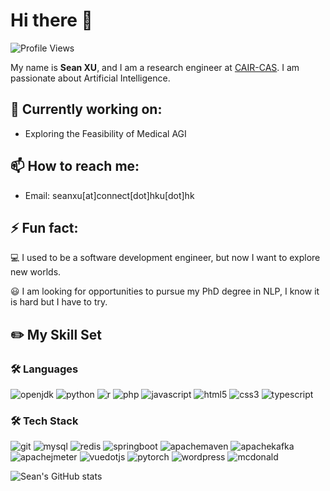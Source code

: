 # Hi there 👋
![Profile Views](https://komarev.com/ghpvc/?username=seanxuu&color=brightgreen)

My name is **Sean XU**, and I am a research engineer at [CAIR-CAS](https://www.cair-cas.org.hk/). I am passionate about Artificial Intelligence.

## 🔭 Currently working on:

- Exploring the Feasibility of Medical AGI

## 📫 How to reach me:

- Email: seanxu[at]connect[dot]hku[dot]hk

## ⚡ Fun fact:

💻  I used to be a software development engineer, but now I want to explore new worlds.

😃  I am looking for opportunities to pursue my PhD degree in NLP, I know it is hard but I have to try.


## ✏️ My Skill Set
### 🛠️ Languages
![openjdk](https://img.shields.io/badge/Java-ED8B00?style=for-the-badge&logo=openjdk&logoColor=white)
![python](https://img.shields.io/badge/Python-3776AB?style=for-the-badge&logo=python&logoColor=white)
![r](https://img.shields.io/badge/r-276DC3?style=for-the-badge&logo=r&logoColor=white)
![php](https://img.shields.io/badge/php-777BB4?style=for-the-badge&logo=php&logoColor=white)
![javascript](https://img.shields.io/badge/javascript-F7DF1E?style=for-the-badge&logo=javascript&logoColor=white)
![html5](https://img.shields.io/badge/html5-E34F26?style=for-the-badge&logo=html5&logoColor=white)
![css3](https://img.shields.io/badge/css3-1572B6?style=for-the-badge&logo=css3&logoColor=white)
![typescript](https://img.shields.io/badge/typescript-3178C6?style=for-the-badge&logo=typescript&logoColor=white)



### 🛠️ Tech Stack
![git](https://img.shields.io/badge/git-F05032?style=for-the-badge&logo=git&logoColor=white)
![mysql](https://img.shields.io/badge/mysql-4479A1?style=for-the-badge&logo=mysql&logoColor=white)
![redis](https://img.shields.io/badge/redis-DC382D?style=for-the-badge&logo=redis&logoColor=white)
![springboot](https://img.shields.io/badge/springboot-6DB33F?style=for-the-badge&logo=springboot&logoColor=white)
![apachemaven](https://img.shields.io/badge/maven-C71A36?style=for-the-badge&logo=apachemaven&logoColor=white)
![apachekafka](https://img.shields.io/badge/kafka-231F20?style=for-the-badge&logo=apachekafka&logoColor=white)
![apachejmeter](https://img.shields.io/badge/jmeter-D22128?style=for-the-badge&logo=apachejmeter&logoColor=white)
![vuedotjs](https://img.shields.io/badge/vuedotjs-4FC08D?style=for-the-badge&logo=vuedotjs&logoColor=white)
![pytorch](https://img.shields.io/badge/PyTorch-EE4C2C?style=for-the-badge&logo=pytorch&logoColor=white)
![wordpress](https://img.shields.io/badge/wordpress-21759B?style=for-the-badge&logo=wordpress&logoColor=white)
![mcdonald](https://img.shields.io/badge/McDonald's-FBC817?style=for-the-badge&logo=McDonald's&logoColor=white)


![Sean's GitHub stats](https://github-readme-stats.vercel.app/api?username=seanxuu&count_private=true)
[^_^]:![Sean's GitHub stats](https://github-readme-stats-alpha-blush-33.vercel.app/api?username=seanxuu&show_icons=true&theme=default&layout=compact&line_height=28.8)


